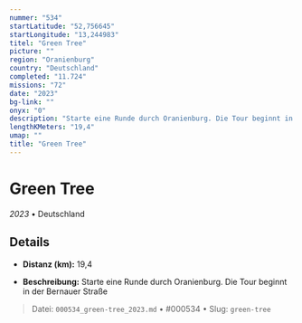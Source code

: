 ```yaml
---
nummer: "534"
startLatitude: "52,756645"
startLongitude: "13,244983"
titel: "Green Tree"
picture: ""
region: "Oranienburg"
country: "Deutschland"
completed: "11.724"
missions: "72"
date: "2023"
bg-link: ""
onyx: "0"
description: "Starte eine Runde durch Oranienburg. Die Tour beginnt in der Bernauer Straße"
lengthKMeters: "19,4"
umap: ""
title: "Green Tree"
---
```

# Green Tree

*2023* • Deutschland



## Details
- **Distanz (km):** 19,4



- **Beschreibung:** Starte eine Runde durch Oranienburg. Die Tour beginnt in der Bernauer Straße



> Datei: `000534_green-tree_2023.md` • #000534 • Slug: `green-tree`
